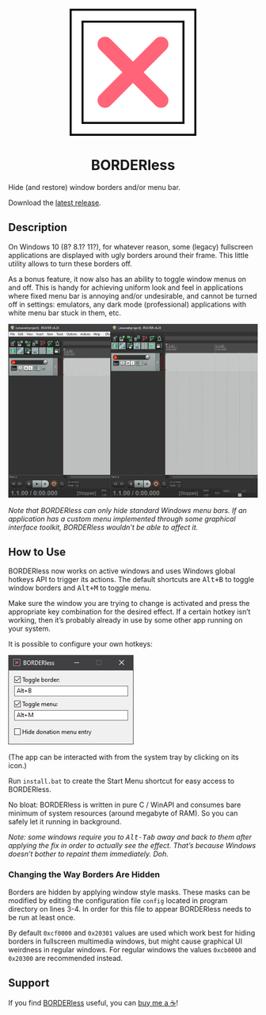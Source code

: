 <p align="center"><img alt="BORDERless" src="/icon/icon256.png"/></p>
<h1 align="center">BORDERless</h1>

<!--
![BORDERless](/icon/icon256.png)

# BORDERless
-->

Hide (and restore) window borders and/or menu bar.

Download the [latest release](https://github.com/ubihazard/borderless/releases).

## Description

On Windows 10 (8? 8.1? 11?), for whatever reason, some (legacy) fullscreen applications are displayed with ugly borders around their frame. This little utility allows to turn these borders off.

As a bonus feature, it now also has an ability to toggle window menus on and off. This is handy for achieving uniform look and feel in applications where fixed menu bar is annoying and/or undesirable, and cannot be turned off in settings: emulators, any dark mode (professional) applications with white menu bar stuck in them, etc.

![Menu bar hidden in a dark mode app](/img/example.webp)

*Note that BORDERless can only hide standard Windows menu bars. If an application has a custom menu implemented through some graphical interface toolkit, BORDERless wouldn’t be able to affect it.*

## How to Use

BORDERless now works on active windows and uses Windows global hotkeys API to trigger its actions. The default shortcuts are <kbd>Alt+B</kbd> to toggle window borders and <kbd>Alt+M</kbd> to toggle menu.

Make sure the window you are trying to change is activated and press the appropriate key combination for the desired effect. If a certain hotkey isn’t working, then it’s probably already in use by some other app running on your system.

It is possible to configure your own hotkeys:

![Configuring BORDERless](/img/configure.png)

(The app can be interacted with from the system tray by clicking on its icon.)

Run `install.bat` to create the Start Menu shortcut for easy access to BORDERless.

No bloat: BORDERless is written in pure C / WinAPI and consumes bare minimum of system resources (around megabyte of RAM). So you can safely let it running in background.

*Note: some windows require you to <kbd>Alt-Tab</kbd> away and back to them after applying the fix in order to actually see the effect. That’s because Windows doesn’t bother to repaint them immediately. Doh.*

### Changing the Way Borders Are Hidden

Borders are hidden by applying window style masks. These masks can be modified by editing the configuration file `config` located in program directory on lines 3-4. In order for this file to appear BORDERless needs to be run at least once.

By default `0xcf0000` and `0x20301` values are used which work best for hiding borders in fullscreen multimedia windows, but might cause graphical UI weirdness in regular windows. For regular windows the values `0xcb0000` and `0x20300` are recommended instead.

## Support

If you find [BORDERless](https://github.com/ubihazard/borderless) useful, you can [buy me a ☕](https://www.buymeacoffee.com/ubihazard "Show support")!
